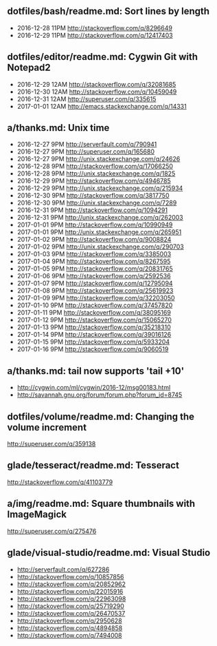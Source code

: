 
dotfiles/bash/readme.md: Sort lines by length
---------------------------------------------
- 2016-12-28 11PM http://stackoverflow.com/q/8296649
- 2016-12-29 11PM http://stackoverflow.com/q/12417403

dotfiles/editor/readme.md: Cygwin Git with Notepad2
---------------------------------------------------
- 2016-12-29 12AM http://stackoverflow.com/q/32081685
- 2016-12-30 12AM http://stackoverflow.com/q/10459049
- 2016-12-31 12AM http://superuser.com/q/335615
- 2017-01-01 12AM http://emacs.stackexchange.com/q/14331

a/thanks.md: Unix time
--------------------------------------------
- 2016-12-27 9PM http://serverfault.com/q/790941
- 2016-12-27 9PM http://superuser.com/q/165680
- 2016-12-27 9PM http://unix.stackexchange.com/q/24626
- 2016-12-28 9PM http://stackoverflow.com/q/17066250
- 2016-12-28 9PM http://unix.stackexchange.com/q/1825
- 2016-12-29 9PM http://stackoverflow.com/q/4946785
- 2016-12-29 9PM http://unix.stackexchange.com/q/215934
- 2016-12-30 9PM http://stackoverflow.com/q/3817750
- 2016-12-30 9PM http://unix.stackexchange.com/q/7289
- 2016-12-31 9PM http://stackoverflow.com/q/1094291
- 2016-12-31 9PM http://unix.stackexchange.com/q/262003
- 2017-01-01 9PM http://stackoverflow.com/q/10990949
- 2017-01-01 9PM http://unix.stackexchange.com/q/265951
- 2017-01-02 9PM http://stackoverflow.com/q/9008824
- 2017-01-02 9PM http://unix.stackexchange.com/q/290703
- 2017-01-03 9PM http://stackoverflow.com/q/3385003
- 2017-01-04 9PM http://stackoverflow.com/q/8267595
- 2017-01-05 9PM http://stackoverflow.com/q/20831765
- 2017-01-06 9PM http://stackoverflow.com/q/2592536
- 2017-01-07 9PM http://stackoverflow.com/q/12795094
- 2017-01-08 9PM http://stackoverflow.com/q/25619923
- 2017-01-09 9PM http://stackoverflow.com/q/32203050
- 2017-01-10 9PM http://stackoverflow.com/q/37457820
- 2017-01-11 9PM http://stackoverflow.com/q/38095169
- 2017-01-12 9PM http://stackoverflow.com/q/15065270
- 2017-01-13 9PM http://stackoverflow.com/q/35218310
- 2017-01-14 9PM http://stackoverflow.com/q/39016126
- 2017-01-15 9PM http://stackoverflow.com/q/5933204
- 2017-01-16 9PM http://stackoverflow.com/q/9060519

a/thanks.md: tail now supports 'tail +10'
-----------------------------------------
- http://cygwin.com/ml/cygwin/2016-12/msg00183.html
- http://savannah.gnu.org/forum/forum.php?forum_id=8745

dotfiles/volume/readme.md: Changing the volume increment
--------------------------------------------------------
http://superuser.com/q/359138

glade/tesseract/readme.md: Tesseract
-----------------------------------
http://stackoverflow.com/q/41103779

a/img/readme.md: Square thumbnails with ImageMagick
---------------------------------------------------
http://superuser.com/q/275476

glade/visual-studio/readme.md: Visual Studio
--------------------------------------------
- http://serverfault.com/q/627286
- http://stackoverflow.com/q/10857856
- http://stackoverflow.com/q/20852962
- http://stackoverflow.com/q/22015916
- http://stackoverflow.com/q/22963098
- http://stackoverflow.com/q/25719290
- http://stackoverflow.com/q/26470537
- http://stackoverflow.com/q/2950628
- http://stackoverflow.com/q/4894858
- http://stackoverflow.com/q/7494008
